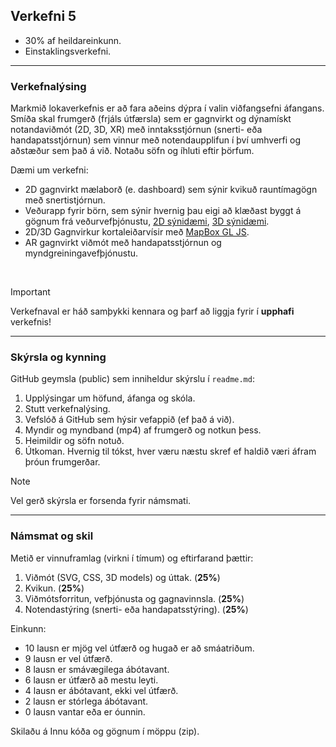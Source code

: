 
## Verkefni 5

- 30% af heildareinkunn.
- Einstaklingsverkefni.

---

### Verkefnalýsing

Markmið lokaverkefnis er að fara aðeins dýpra í valin viðfangsefni áfangans. Smíða skal frumgerð (frjáls útfærsla) sem er gagnvirkt og dýnamískt notandaviðmót (2D, 3D, XR) með inntaksstjórnun (snerti- eða handapatsstjórnun) sem vinnur með notendaupplifun í því umhverfi og aðstæður sem það á við. Notaðu söfn og íhluti eftir þörfum.

Dæmi um verkefni:
- 2D gagnvirkt mælaborð (e. dashboard) sem sýnir kvikuð rauntímagögn með snertistjórnun.
- Veðurapp fyrir börn, sem sýnir hvernig þau eigi að klæðast byggt á gögnum frá veðurvefþjónustu, [2D sýnidæmi](https://www.youtube.com/watch?v=rgoMadXGiQs), [3D sýnidæmi](https://scandinavianoutdooraward.com/reima-reima-weather-app/).
- 2D/3D Gagnvirkur kortaleiðarvísir með [MapBox GL JS](https://www.mapbox.com/mapbox-gljs).
- AR gagnvirkt viðmót með handapatsstjórnun og myndgreiningavefþjónustu.
  
<br>

> [!IMPORTANT] 
Verkefnaval er háð samþykki kennara og þarf að liggja fyrir í **upphafi** verkefnis!

---

### Skýrsla og kynning
GitHub geymsla (public) sem inniheldur skýrslu í `readme.md`:

1. Upplýsingar um höfund, áfanga og skóla.
1. Stutt verkefnalýsing.
1. Vefslóð á GitHub sem hýsir vefappið (ef það á við).
1. Myndir og myndband (mp4) af frumgerð og notkun þess.
1. Heimildir og söfn notuð. 
1. Útkoman. Hvernig til tókst, hver væru næstu skref ef haldið væri áfram þróun frumgerðar.

> [!NOTE]
Vel gerð skýrsla er forsenda fyrir námsmati. 
<!-- Halda þarf stutta kynningu í kennslustund í síðasta tímanum (28.02.25). -->

---

### Námsmat og skil
Metið er vinnuframlag (virkni í tímum) og eftirfarand þættir:

1. Viðmót (SVG, CSS, 3D models) og úttak. (**25%**)
1. Kvikun. (**25%**)
1. Viðmótsforritun, vefþjónusta og gagnavinnsla. (**25%**)
1. Notendastýring (snerti- eða handapatsstýring). (**25%**)
  
Einkunn: 
- 10 lausn er mjög vel útfærð og hugað er að smáatriðum.
- 9 lausn er vel útfærð.
- 8 lausn er smávægilega ábótavant.
- 6 lausn er útfærð að mestu leyti. 
- 4 lausn er ábótavant, ekki vel útfærð.
- 2 lausn er stórlega ábótavant.
- 0 lausn vantar eða er óunnin.

Skilaðu á Innu kóða og gögnum í möppu (zip).

<!--
- Vinna með [ARCore Geospatial API](https://www.youtube.com/watch?v=udoSz_UBUdc).
- Handapatsstjórnun fyrir úttakstæki t.d. [RGB 64x64 LedMatrix](https://www.adafruit.com/product/3649), leds eða hljóð, sjá [IX projects](https://interactions.acm.org/enter/section/how-was-it-made). 
-->
